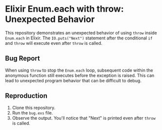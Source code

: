 # Elixir Enum.each with throw: Unexpected Behavior

This repository demonstrates an unexpected behavior of using `throw` inside `Enum.each` in Elixir. The `IO.puts("Next")` statement after the conditional `if` and `throw` will execute even after `throw` is called.

## Bug Report

When using `throw` to stop the `Enum.each` loop, subsequent code within the anonymous function still executes before the exception is raised. This can lead to unexpected program behavior that can be difficult to debug.

## Reproduction

1. Clone this repository.
2. Run the `bug.exs` file.
3. Observe the output. You'll notice that "Next" is printed even after `throw` is called.